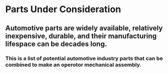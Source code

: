 # Parts Under Consideration

## Automotive parts are widely available, relatively inexpensive, durable, and their manufacturing lifespace can be decades long. 

### This is a list of potential automotive industry parts that can be combined to make an operotor mechanical assembly.

